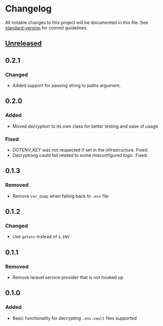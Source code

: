 # Changelog

All notable changes to this project will be documented in this file. See [standard-version](https://github.com/conventional-changelog/standard-version) for commit guidelines.

## [Unreleased](https://github.com/dotenv-org/phpdotenv-vault/compare/v0.2.1...master)

## 0.2.1

### Changed

- Added support for passing string to paths argument.

## 0.2.0

### Added

- Moved decryption to its own class for better testing and ease of usage

### Fixed

- DOTENV_KEY was not respected if set in the infrastructure. Fixed.
- Decryptiong could fail related to some misconfigured logic. Fixed.

## 0.1.3

### Removed

- Remove `var_dump` when falling back to `.env` file

## 0.1.2

### Changed

- Use `getenv` instead of `$_ENV`

## 0.1.1

### Removed

- Remove laravel service provider that is not hooked up

## 0.1.0

### Added

- Basic functionality for decrypting `.env.vault` files supported
